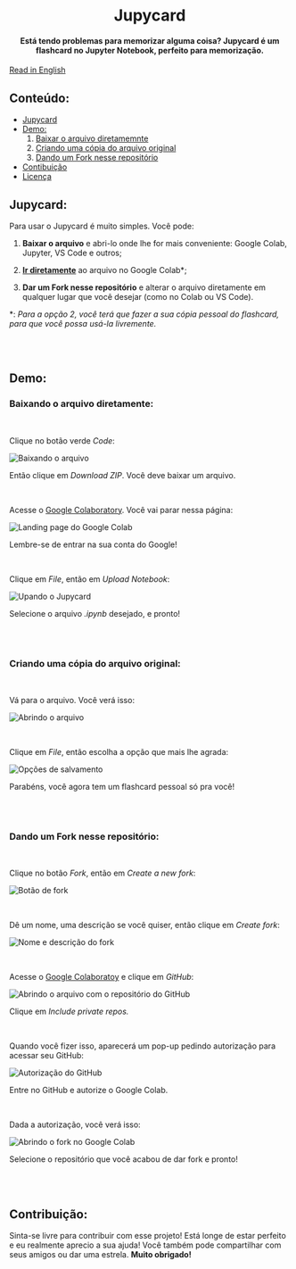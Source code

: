<h1 align="center"> Jupycard</h1>

<div align="center">
<h4>Está tendo problemas para memorizar alguma coisa? Jupycard é um flashcard no Jupyter Notebook, perfeito para memorização.</h4>
</div>

[Read in English](/project-jupycard/readme.md)

<h2>Conteúdo:</h2>

- [Jupycard](#jupycard)
- [Demo:](#demo)
    1. [Baixar o arquivo diretamemnte](#baixando-o-arquivo-diretamente)
    2. [Criando uma cópia do arquivo original](#criando-uma-cópia-do-arquivo-original)
    3. [Dando um Fork nesse repositório](#dando-um-fork-nesse-repositório)
- [Contibuição](#contribuição)
- [Licença](/project-jupycard/license.md)

## Jupycard:

Para usar o Jupycard é muito simples. Você pode:

1. **Baixar o arquivo** e abri-lo onde lhe for mais conveniente: Google Colab, Jupyter, VS Code e outros;

2. **[Ir diretamente](https://colab.research.google.com/drive/15n4szAatgZnPKI4pAdXCmKEUJBiQp1Uk?usp=sharing")** ao arquivo no Google Colab*;

3. **Dar um Fork nesse repositório** e alterar o arquivo diretamente em qualquer lugar que você desejar (como no Colab ou VS Code).

*: *Para a opção 2, você terá que fazer a sua cópia pessoal do flashcard, para que você possa usá-la livremente.*

<br />
<br />

## Demo:

### Baixando o arquivo diretamente:
<br />

Clique no botão verde *Code*:

![Baixando o arquivo](/project-jupycard/src/option1-step1-downloading-file.jpg) 

Então clique em *Download ZIP*. Você deve baixar um arquivo.

<br />

Acesse o [Google Colaboratory](https://colab.research.google.com). Você vai parar nessa página:

![Landing page do Google Colab](/project-jupycard/src/option1-step2-google-colab.jpg)

Lembre-se de entrar na sua conta do Google!

<br />

Clique em *File*, então em *Upload Notebook*:

![Upando o Jupycard](/project-jupycard/src/option1-step3-uploading-jupycard.jpg)

Selecione o arquivo *.ipynb* desejado, e pronto!

<br />
<br />

### Criando uma cópia do arquivo original:
<br />

Vá para o arquivo. Você verá isso:

![Abrindo o arquivo](/project-jupycard/src/option2-step1-go-to-file.jpg)

<br />

Clique em *File*, então escolha a opção que mais lhe agrada:

![Opções de salvamento](/project-jupycard/src/option2-step2-save-file.jpg)

Parabéns, você agora tem um flashcard pessoal só pra você!

<br />
<br />

### Dando um Fork nesse repositório:
<br />

Clique no botão *Fork*, então em *Create a new fork*:

![Botão de fork](/project-jupycard/src/option3-step1-creating-a-fork.jpg)

<br />

Dê um nome, uma descrição se você quiser, então clique em *Create fork*:

![Nome e descrição do fork](/project-jupycard/src/option3-step2-naming-the-fork.jpg)

<br />

Acesse o [Google Colaboratoy](https://colab.research.google.com) e clique em *GitHub*:

![Abrindo o arquivo com o repositório do GitHub](/project-jupycard/src/option3-step3-github-to-colab.jpg)

Clique em *Include private repos.*

<br />

Quando você fizer isso, aparecerá um pop-up pedindo autorização para acessar seu GitHub:

![Autorização do GitHub](/project-jupycard/src/option3-step4-authorization.jpg)

Entre no GitHub e autorize o Google Colab.

<br />

Dada a autorização, você verá isso:

![Abrindo o fork no Google Colab](/project-jupycard/src/option3-step5-opening-fork-in-colab.jpg)

Selecione o repositório que você acabou de dar fork e pronto!

<br />
<br />

## Contribuição:
Sinta-se livre para contribuir com esse projeto! Está longe de estar perfeito e eu realmente aprecio a sua ajuda! Você também pode compartilhar com seus amigos ou dar uma estrela. **Muito obrigado!**
